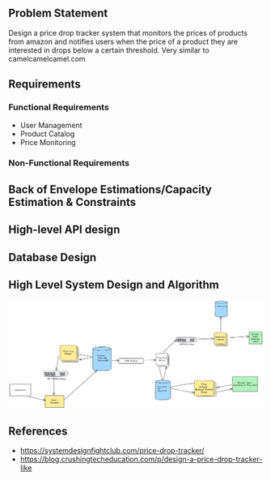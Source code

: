 ## Problem Statement
Design a price drop tracker system that monitors the prices of products from amazon and notifies users when the price of a product they are interested in drops below a certain threshold. Very similar to camelcamelcamel.com


## Requirements
### Functional Requirements
* User Management
* Product Catalog
* Price Monitoring

### Non-Functional Requirements

## Back of Envelope Estimations/Capacity Estimation & Constraints
## High-level API design 
## Database Design
## High Level System Design and Algorithm
![](../resources/problems/price_tracker/price_alert.png)

## References
* https://systemdesignfightclub.com/price-drop-tracker/
* https://blog.crushingtecheducation.com/p/design-a-price-drop-tracker-like